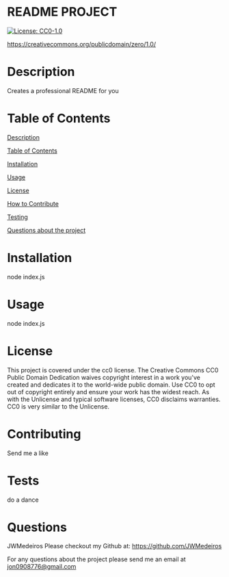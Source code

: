 # README PROJECT 
  [![License: CC0-1.0](https://img.shields.io/badge/License-CC0_1.0-lightgrey.svg)](http://creativecommons.org/publicdomain/zero/1.0/) 

  https://creativecommons.org/publicdomain/zero/1.0/

  
  # Description
  Creates a professional README for you 


  # Table of Contents
  [Description](#description) 

  [Table of Contents](#table-of-contents) 

  [Installation](#installation) 

  [Usage](#usage) 

  [License](#license) 

  [How to Contribute](#contributing)

  [Testing](#tests)

  [Questions about the project](#questions)

  
  # Installation
  node index.js

  
  # Usage
  node index.js

  
  # License
  This project is covered under the cc0 license. The Creative Commons CC0 Public Domain Dedication waives copyright interest in a work you've created and dedicates it to the world-wide public domain. Use CC0 to opt out of copyright entirely and ensure your work has the widest reach. As with the Unlicense and typical software licenses, CC0 disclaims warranties. CC0 is very similar to the Unlicense.

  
  # Contributing
  Send me a like

  
  # Tests
  do a dance

  
  # Questions
  JWMedeiros
  Please checkout my Github at:
  https://github.com/JWMedeiros


  For any questions about the project please send me an email at jon0908776@gmail.com